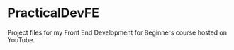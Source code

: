 # PracticalDevFE
Project files for my Front End Development for Beginners course hosted on YouTube.

